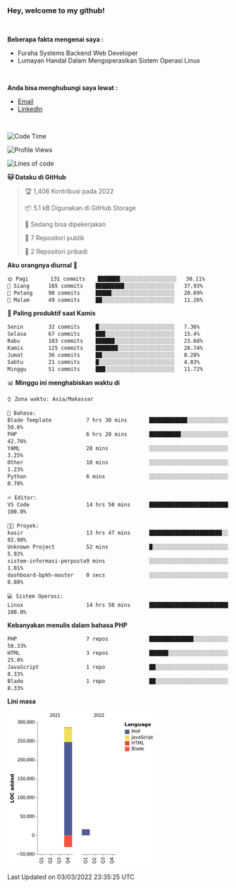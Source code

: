 <h3>Hey, welcome to my github!</h3>

<br>

<p><strong>Beberapa fakta mengenai saya :</strong></p>

<ul>
  <li>Furaha Systems Backend Web Developer</li>
  <li>Lumayan Handal Dalam Mengoperasikan Sistem Operasi Linux</li>
</ul>

<br>

<p><strong>Anda bisa menghubungi saya lewat :</strong></p>

<ul>
  <li><a href="mailto:renaldiapriyanto419@gmail.com">Email</a></li>
  <li><a href="https://www.linkedin.com/in/renaldi-kadang-314314206/">LinkedIn</a></li>
</ul>

<br>

<!--START_SECTION:waka-->
![Code Time](http://img.shields.io/badge/Code%20Time-31%20hrs%2028%20mins-blue)

![Profile Views](http://img.shields.io/badge/Profil%20dilihat-17-blue)

![Lines of code](https://img.shields.io/badge/Sejak%20Hello%20World%20aku%20telah%20menulis-271%20Thousand%20baris%20kode-blue)

**🐱 Dataku di GitHub** 

> 🏆 1,406 Kontribusi pada 2022
 > 
> 📦 5.1 kB Digunakan di GitHub Storage 
 > 
> 💼 Sedang bisa dipekerjakan
 > 
> 📜 7 Repositori publik 
 > 
> 🔑 2 Repositori pribadi  
 > 
**Aku orangnya diurnal 🐤** 

```text
🌞 Pagi       131 commits    ███████░░░░░░░░░░░░░░░░░░   30.11% 
🌆 Siang      165 commits    █████████░░░░░░░░░░░░░░░░   37.93% 
🌃 Petang     90 commits     █████░░░░░░░░░░░░░░░░░░░░   20.69% 
🌙 Malam      49 commits     ██░░░░░░░░░░░░░░░░░░░░░░░   11.26%

```
📅 **Paling produktif saat Kamis** 

```text
Senin        32 commits     █░░░░░░░░░░░░░░░░░░░░░░░░   7.36% 
Selasa       67 commits     ███░░░░░░░░░░░░░░░░░░░░░░   15.4% 
Rabu         103 commits    ██████░░░░░░░░░░░░░░░░░░░   23.68% 
Kamis        125 commits    ███████░░░░░░░░░░░░░░░░░░   28.74% 
Jumat        36 commits     ██░░░░░░░░░░░░░░░░░░░░░░░   8.28% 
Sabtu        21 commits     █░░░░░░░░░░░░░░░░░░░░░░░░   4.83% 
Minggu       51 commits     ███░░░░░░░░░░░░░░░░░░░░░░   11.72%

```


📊 **Minggu ini menghabiskan waktu di** 

```text
⌚︎ Zona waktu: Asia/Makassar

💬 Bahasa: 
Blade Template           7 hrs 30 mins       ████████████░░░░░░░░░░░░░   50.6% 
PHP                      6 hrs 20 mins       ██████████░░░░░░░░░░░░░░░   42.76% 
YAML                     28 mins             ░░░░░░░░░░░░░░░░░░░░░░░░░   3.25% 
Other                    10 mins             ░░░░░░░░░░░░░░░░░░░░░░░░░   1.23% 
Python                   6 mins              ░░░░░░░░░░░░░░░░░░░░░░░░░   0.78%

🔥 Editor: 
VS Code                  14 hrs 50 mins      █████████████████████████   100.0%

🐱‍💻 Proyek: 
kasir                    13 hrs 47 mins      ███████████████████████░░   92.98% 
Unknown Project          52 mins             █░░░░░░░░░░░░░░░░░░░░░░░░   5.93% 
sistem-informasi-perpusta9 mins              ░░░░░░░░░░░░░░░░░░░░░░░░░   1.01% 
dashboard-bpkh-master    0 secs              ░░░░░░░░░░░░░░░░░░░░░░░░░   0.08%

💻 Sistem Operasi: 
Linux                    14 hrs 50 mins      █████████████████████████   100.0%

```

**Kebanyakan menulis dalam bahasa PHP** 

```text
PHP                      7 repos             ██████████████░░░░░░░░░░░   58.33% 
HTML                     3 repos             ██████░░░░░░░░░░░░░░░░░░░   25.0% 
JavaScript               1 repo              ██░░░░░░░░░░░░░░░░░░░░░░░   8.33% 
Blade                    1 repo              ██░░░░░░░░░░░░░░░░░░░░░░░   8.33%

```


**Lini masa**

![Chart not found](https://raw.githubusercontent.com/Sylent-Sys/Sylent-Sys/main/charts/bar_graph.png) 


 Last Updated on 03/03/2022 23:35:25 UTC
<!--END_SECTION:waka-->
